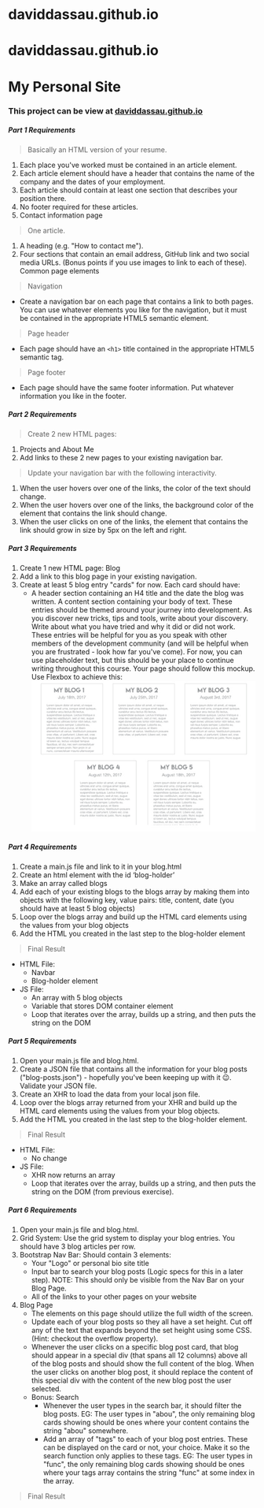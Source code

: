 # daviddassau.github.io

# daviddassau.github.io

# My Personal Site
### This project can be view at [daviddassau.github.io](https://daviddassau.github.io)

##### Part 1 Requirements
> Basically an HTML version of your resume.

1. Each place you've worked must be contained in an article element.
1. Each article element should have a header that contains the name of the company and the dates of your employment.
1. Each article should contain at least one section that describes your position there.
1. No footer required for these articles.
1. Contact information page
> One article.
1. A heading (e.g. "How to contact me").
1. Four sections that contain an email address, GitHub link and two social media URLs. (Bonus points if you use images to link to each of these).
Common page elements

> Navigation

* Create a navigation bar on each page that contains a link to both pages. You can use whatever elements you like for the navigation, but it must be contained in the appropriate HTML5 semantic element.

> Page header

* Each page should have an `<h1>` title contained in the appropriate HTML5 semantic tag.

> Page footer

* Each page should have the same footer information. Put whatever information you like in the footer.

##### Part 2 Requirements
> Create 2 new HTML pages: 
1. Projects and About Me
2. Add links to these 2 new pages to your existing navigation bar.
> Update your navigation bar with the following interactivity.
1. When the user hovers over one of the links, the color of the text should change.
1. When the user hovers over one of the links, the background color of the element that contains the link should change.
1. When the user clicks on one of the links, the element that contains the link should grow in size by 5px on the left and right.

##### Part 3 Requirements
1. Create 1 new HTML page: Blog
1. Add a link to this blog page in your existing navigation.
1. Create at least 5 blog entry "cards" for now. Each card should have:
	* A header section containing an H4 title and the date the blog was written.
A content section containing your body of text. These entries should be themed around your journey into development. As you discover new tricks, tips and tools, write about your discovery. Write about what you have tried and why it did or did not work. These entries will be helpful for you as you speak with other members of the development community (and will be helpful when you are frustrated - look how far you've come). For now, you can use placeholder text, but this should be your place to continue writing throughout this course.
Your page should follow this mockup. Use Flexbox to achieve this:
![blog page screenshot](blogScreenShot.png)

##### Part 4 Requirements
1. Create a main.js file and link to it in your blog.html
1. Create an html element with the id ‘blog-holder’
1. Make an array called blogs
1. Add each of your existing blogs to the blogs array by making them into objects with the following key, value pairs: title, content, date (you should have at least 5 blog objects)
1. Loop over the blogs array and build up the HTML card elements using the values from your blog objects
1. Add the HTML you created in the last step to the blog-holder element
> Final Result

- HTML File:
	- Navbar
	- Blog-holder element
- JS File:
	- An array with 5 blog objects
	- Variable that stores DOM container element
	- Loop that iterates over the array, builds up a string, and then puts the string on the DOM

##### Part 5 Requirements
1. Open your main.js file and blog.html.
1. Create a JSON file that contains all the information for your blog posts ("blog-posts.json") - hopefully you've been keeping up with it 😉. Validate your JSON file.
1. Create an XHR to load the data from your local json file.
1. Loop over the blogs array returned from your XHR and build up the HTML card elements using the values from your blog objects.
1. Add the HTML you created in the last step to the blog-holder element.

> Final Result

- HTML File:
	- No change
- JS File:
	- XHR now returns an array
	- Loop that iterates over the array, builds up a string, and then puts the string on the DOM (from previous exercise).

##### Part 6 Requirements
1. Open your main.js file and blog.html.
1. Grid System: Use the grid system to display your blog entries. You should have 3 blog articles per row.
1. Bootstrap Nav Bar: Should contain 3 elements:
	* Your "Logo" or personal bio site title
	* Input bar to search your blog posts (Logic specs for this in a later step). NOTE: This should only be visible from the Nav Bar on your Blog Page.
	* All of the links to your other pages on your website
1. Blog Page
	* The elements on this page should utilize the full width of the screen.
	* Update each of your blog posts so they all have a set height. Cut off any of the text that expands beyond the set height using some CSS. (Hint: checkout the overflow property).
	* Whenever the user clicks on a specific blog post card, that blog should appear in a special div (that spans all 12 columns) above all of the blog posts and should show the full content of the blog. When the user clicks on another blog post, it should replace the content of this special div with the content of the new blog post the user selected.
	- Bonus: Search
		* Whenever the user types in the search bar, it should filter the blog posts. EG: The user types in "abou", the only remaining blog cards showing should be ones where your content contains the string "abou" somewhere.
		* Add an array of "tags" to each of your blog post entries. These can be displayed on the card or not, your choice. Make it so the search function only applies to these tags. EG: The user types in "func", the only remaining blog cards showing should be ones where your tags array contains the string "func" at some index in the array.

> Final Result


